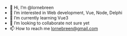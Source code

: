 - 👋 Hi, I’m @lornebreen
- 👀 I’m interested in Web development, Vue, Node, Delphi
- 🌱 I’m currently learning Vue3
- 💞️ I’m looking to collaborate not sure yet
- 📫 How to reach me lornebreen@gmail.com

<!---
lornebreen/lornebreen is a ✨ special ✨ repository because its `README.md` (this file) appears on your GitHub profile.
You can click the Preview link to take a look at your changes.
--->
